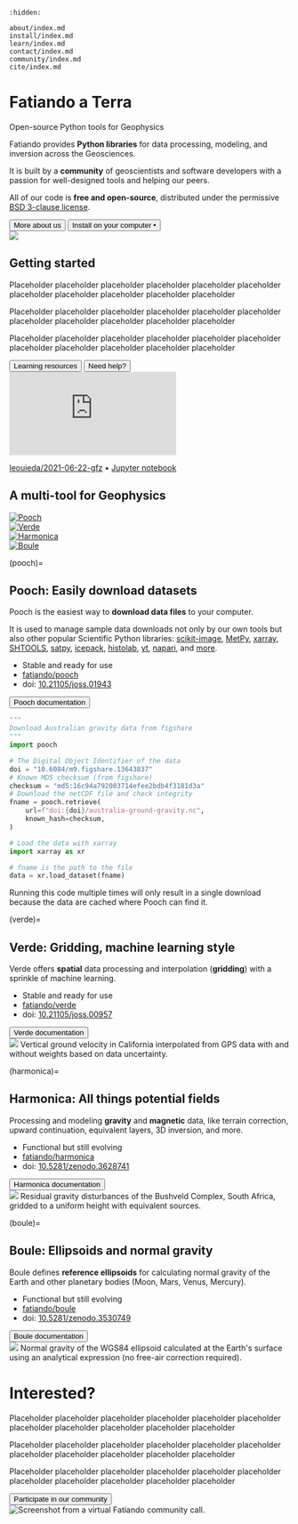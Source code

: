 ```{title} Home
```

```{toctree}
:hidden:

about/index.md
install/index.md
learn/index.md
contact/index.md
community/index.md
cite/index.md
```

<div class="container-fluid banner">
<div class="container">
<div class="row align-items-center gx-5 gy-5">
<div class="col-md-8">

# Fatiando a Terra

<p class="banner-description">Open-source Python tools for Geophysics</p>

Fatiando provides **Python libraries** for data processing, modeling, and
inversion across the Geosciences.

It is built by a **community** of geoscientists and software developers with
a passion for well-designed tools and helping our peers.

All of our code is **free and open-source**, distributed under the permissive
[BSD 3-clause license][bsd].

<div class="mt-5">
  <a href="about"><button type="button" class="btn btn-primary mb-3 me-3">
  More about us
  </button></a>
  <a href="install"><button type="button" class="btn btn-light mb-3">
  Install on your computer
  <span class="bullet-separator">&bull;</span>
  <i class="fab fa-linux"></i>
  <i class="fab fa-apple"></i>
  <i class="fab fa-windows"></i>
  </button></a>
</div>

</div> <!-- column -->
<div class="col-md-4 order-md-first">
  <img class="banner-logo" src="_static/fatiando-logo.svg">
</div>
</div> <!-- row -->
</div> <!-- container -->
</div> <!-- container-fluid -->



<div class="container-fluid section background-1">
<div class="container">

<div class="row align-items-center gx-5 gy-5">
<div class="col-md-7">

## Getting started

Placeholder placeholder placeholder placeholder placeholder placeholder
placeholder placeholder placeholder placeholder placeholder

Placeholder placeholder placeholder placeholder placeholder placeholder
placeholder placeholder placeholder placeholder placeholder

Placeholder placeholder placeholder placeholder placeholder placeholder
placeholder placeholder placeholder placeholder placeholder

<div class="mt-5">
  <a href="learn"><button type="button" class="btn btn-light mb-3 me-3">
  <i class="fa fa-graduation-cap"></i>
  Learning resources
  </button></a>
  <a href="contact"><button type="button" class="btn btn-warning mb-3">
  <i class="fa fa-hands-helping"></i>
  Need help?
  </button></a>
</div>

</div> <!-- column -->
<div class="col-md-5 order-md-last text-center fs-6">

<div class="ratio ratio-16x9">
  <iframe src="https://www.youtube.com/embed/z-5dvWfB_SM?start=850" title="YouTube video player" frameborder="0" allowfullscreen></iframe>
</div>

<i class="fab fa-github"></i>
[leouieda/2021-06-22-gfz](https://github.com/leouieda/2021-06-22-gfz)
<span class="bullet-separator">&bull;</span>
<i class="fab fa-python"></i>
[Jupyter notebook](https://nbviewer.jupyter.org/github/leouieda/2021-06-22-gfz/blob/main/demo.ipynb)

</div> <!-- column -->
</div> <!-- row -->
</div> <!-- container -->
</div> <!-- container-fluid -->



<div class="container-fluid transition">
<div class="container narrow text-center">

<h2 class="no-top-margin">
<i class="fa fa-tools me-3"></i>
A multi-tool for Geophysics
</h2>

<div class="row g-5 pt-4 align-items-center">
<div class="col-6 col-md-3">
  <a href="#pooch">
  <img src="_static/pooch-logo.svg" title="Pooch">
  </a>
</div>
<div class="col-6 col-md-3">
  <a href="#verde">
  <img src="_static/verde-logo.svg" title="Verde">
  </a>
</div>
<div class="col-6 col-md-3">
  <a href="#harmonica">
  <img src="_static/harmonica-logo.svg" title="Harmonica">
  </a>
</div>
<div class="col-6 col-md-3">
  <a href="#boule">
  <img src="_static/boule-logo.svg" title="Boule">
  </a>
</div>
</div>

</div> <!-- container -->
</div> <!-- container-fluid -->



<div class="container-fluid section background-2">
<div class="container">

<div class="row align-items-center gx-5 gy-5">
<div class="col-md-7">

(pooch)=
## **Pooch:** Easily download datasets

Pooch is the easiest way to **download data files** to your computer.

It is used to manage sample data downloads not only by our own tools but also
other popular Scientific Python libraries:
[scikit-image](https://github.com/scikit-image/scikit-image),
[MetPy](https://github.com/Unidata/MetPy),
[xarray](https://github.com/pydata/xarray),
[SHTOOLS](https://github.com/SHTOOLS/SHTOOLS),
[satpy](https://github.com/pytroll/satpy),
[icepack](https://github.com/icepack/icepack),
[histolab](https://github.com/histolab/histolab),
[yt](https://github.com/yt-project/yt),
[napari](https://github.com/napari/napari),
and [more](https://github.com/fatiando/pooch/network/dependents).

<ul class="project-info">
<li>
  <i class="fa fa-check fa-fw" style="color: green" title="Project status"></i>
   Stable and ready for use
</li>
<li>
  <i class="fab fa-github fa-fw" title="GitHub repository"></i>
  <a href="https://github.com/fatiando/pooch">fatiando/pooch</a>
</li>
<li>
  <i class="fas fa-bookmark fa-fw" title="Publication"></i>
   doi: <a href="https://doi.org/10.21105/joss.01943">10.21105/joss.01943</a>
</li>
</ul>

<div class="mt-5">
  <a target="_blank" href="https://www.fatiando.org/pooch/">
  <button type="button" class="btn btn-primary mb-3">
  <i class="fa fa-book"></i>
  Pooch documentation
  </button>
  </a>
</div>

</div> <!-- column -->
<div class="col-md-5 order-md-first">

```python
"""
Download Australian gravity data from figshare
"""
import pooch

# The Digital Object Identifier of the data
doi = "10.6084/m9.figshare.13643837"
# Known MD5 checksum (from figshare)
checksum = "md5:16c94a792003714efee2bdb4f3181d3a"
# Download the netCDF file and check integrity
fname = pooch.retrieve(
    url=f"doi:{doi}/australia-ground-gravity.nc",
    known_hash=checksum,
)

# Load the data with xarray
import xarray as xr

# fname is the path to the file
data = xr.load_dataset(fname)
```

<p class="text-center fs-6">
Running this code multiple times will only result in a single download
because the data are cached where Pooch can find it.
</p>

</div> <!-- column -->
</div> <!-- row -->
</div> <!-- container -->
</div> <!-- container-fluid -->



<div class="container-fluid section background-3">
<div class="container">

<div class="row align-items-center gx-5 gy-5">
<div class="col-md-7">

(verde)=
## **Verde:** Gridding, machine learning style

Verde offers **spatial** data processing and interpolation (**gridding**) with
a sprinkle of machine learning.


<ul class="project-info">
<li>
  <i class="fa fa-check fa-fw" style="color: green" title="Project status"></i>
   Stable and ready for use
</li>
<li>
  <i class="fab fa-github fa-fw" title="GitHub repository"></i>
  <a href="https://github.com/fatiando/verde">fatiando/verde</a>
</li>
<li>
  <i class="fas fa-bookmark fa-fw" title="Publication"></i>
   doi: <a href="https://doi.org/10.21105/joss.00957">10.21105/joss.00957</a>
</li>
</ul>

<div class="mt-5">
  <a target="_blank" href="https://www.fatiando.org/verde/">
  <button type="button" class="btn btn-primary mb-3">
  <i class="fa fa-book"></i>
  Verde documentation
  </button>
  </a>
</div>

</div> <!-- column -->
<div class="col-md-5 order-md-last text-center fs-6">
  <img class="mb-3" src="_static/verde-spline-example.png">
  Vertical ground velocity in California interpolated from GPS data with and
  without weights based on data uncertainty.
</div> <!-- column -->
</div> <!-- row -->
</div> <!-- container -->
</div> <!-- container-fluid -->



<div class="container-fluid section background-2">
<div class="container">

<div class="row align-items-center gx-5 gy-5">
<div class="col-md-7">

(harmonica)=
## **Harmonica:** All things potential fields

Processing and modeling <b>gravity</b> and <b>magnetic</b> data, like terrain
correction, upward continuation, equivalent layers, 3D inversion, and more.

<ul class="project-info">
<li>
  <i class="fa fa-sync-alt fa-fw" style="color: green" title="Project status"></i>
  Functional but still evolving
</li>
<li>
  <i class="fab fa-github fa-fw" title="GitHub repository"></i>
  <a href="https://github.com/fatiando/harmonica">fatiando/harmonica</a>
</li>
<li>
  <i class="fas fa-bookmark fa-fw" title="Publication"></i>
   doi: <a href="https://doi.org/10.5281/zenodo.3628741">10.5281/zenodo.3628741</a>
</li>
</ul>

<div class="mt-5">
  <a target="_blank" href="https://www.fatiando.org/harmonica/">
  <button type="button" class="btn btn-primary mb-3">
  <i class="fa fa-book"></i>
  Harmonica documentation
  </button>
  </a>
</div>

</div> <!-- column -->
<div class="col-md-5 order-md-first text-center fs-6">
  <img class="mb-3" src="_static/harmonica-example-bushveld.png">
  Residual gravity disturbances of the Bushveld Complex, South Africa,
  gridded to a uniform height with equivalent sources.
</div> <!-- column -->
</div> <!-- row -->
</div> <!-- container -->
</div> <!-- container-fluid -->



<div class="container-fluid section background-3">
<div class="container">

<div class="row align-items-center gx-5 gy-5">
<div class="col-md-7">

(boule)=
## **Boule:** Ellipsoids and normal gravity

Boule defines **reference ellipsoids** for calculating normal gravity of
the Earth and other planetary bodies (Moon, Mars, Venus, Mercury).

<ul class="project-info">
<li>
  <i class="fa fa-sync-alt fa-fw" style="color: green" title="Project status"></i>
  Functional but still evolving
</li>
<li>
  <i class="fab fa-github fa-fw" title="GitHub repository"></i>
  <a href="https://github.com/fatiando/boule">fatiando/boule</a>
</li>
<li>
  <i class="fas fa-bookmark fa-fw" title="Publication"></i>
   doi: <a href="https://doi.org/10.5281/zenodo.3530749">10.5281/zenodo.3530749</a>
</li>
</ul>

<div class="mt-5">
  <a target="_blank" href="https://www.fatiando.org/boule/">
  <button type="button" class="btn btn-primary mb-3">
  <i class="fa fa-book"></i>
  Boule documentation
  </button>
  </a>
</div>

</div> <!-- column -->
<div class="col-md-5 order-md-last text-center fs-6">
  <img class="mb-3" src="_static/boule-example-normal-gravity.png">
  Normal gravity of the WGS84 ellipsoid calculated at the Earth's surface using
  an analytical expression (no free-air correction required).
</div> <!-- column -->
</div> <!-- row -->
</div> <!-- container -->
</div> <!-- container-fluid -->



<div class="container-fluid section background-4">
<div class="container">

<div class="row align-items-center gx-5 gy-5">
<div class="col-md-7">

# Interested?

Placeholder placeholder placeholder placeholder placeholder placeholder
placeholder placeholder placeholder placeholder placeholder

Placeholder placeholder placeholder placeholder placeholder placeholder
placeholder placeholder placeholder placeholder placeholder

Placeholder placeholder placeholder placeholder placeholder placeholder
placeholder placeholder placeholder placeholder placeholder

<div class="mt-5">
  <a href="community"><button type="button" class="btn btn-light mb-3">
  <i class="fa fa-users"></i>
  Participate in our community
  </button></a>
</div>

</div> <!-- column -->
<div class="col-md-5 order-md-first">
  <img src="_static/fatiando-community-call.jpg" title="Screenshot from a virtual Fatiando community call.">
</div>
</div> <!-- row -->
</div> <!-- container -->
</div> <!-- container-fluid -->


[bsd]: https://opensource.org/licenses/BSD-3-Clause
